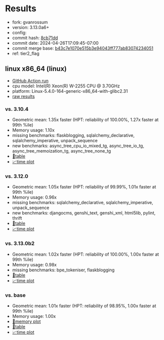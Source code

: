 # Results

- fork: gvanrossum
- version: 3.13.0a6+
- config: 
- commit hash: [8cb71dd](https://github.com/gvanrossum/cpython/commit/8cb71dd)
- commit date: 2024-04-26T17:09:45-07:00
- commit merge base: [b43c7e1070e515b3e94043ff777ab83074234051](https://github.com/gvanrossum/cpython/commit/b43c7e1070e515b3e94043ff777ab83074234051)
- ref: tier2_flag

## linux x86_64 (linux)

- [GitHub Action run](https://github.com/faster-cpython/benchmarking/actions/runs/8855851495)
- cpu model: Intel(R) Xeon(R) W-2255 CPU @ 3.70GHz
- platform: Linux-5.4.0-164-generic-x86_64-with-glibc2.31
- [raw results](bm-20240426-linux-x86_64-gvanrossum-tier2_flag-3.13.0a6%2B-8cb71dd.json)

### vs. 3.10.4

- Geometric mean: 1.35x faster (HPT: reliability of 100.00%, 1.27x faster at 99th %ile)
- Memory usage: 1.10x
- missing benchmarks: flaskblogging, sqlalchemy_declarative, sqlalchemy_imperative, unpack_sequence
- new benchmarks: async_tree_cpu_io_mixed_tg, async_tree_io_tg, async_tree_memoization_tg, async_tree_none_tg
- [📄table](bm-20240426-linux-x86_64-gvanrossum-tier2_flag-3.13.0a6%2B-8cb71dd-vs-3.10.4.md)
- [📈time plot](bm-20240426-linux-x86_64-gvanrossum-tier2_flag-3.13.0a6%2B-8cb71dd-vs-3.10.4.svg)

### vs. 3.12.0

- Geometric mean: 1.05x faster (HPT: reliability of 99.99%, 1.01x faster at 99th %ile)
- Memory usage: 0.96x
- missing benchmarks: sqlalchemy_declarative, sqlalchemy_imperative, unpack_sequence
- new benchmarks: djangocms, genshi_text, genshi_xml, html5lib, pylint, thrift
- [📄table](bm-20240426-linux-x86_64-gvanrossum-tier2_flag-3.13.0a6%2B-8cb71dd-vs-3.12.0.md)
- [📈time plot](bm-20240426-linux-x86_64-gvanrossum-tier2_flag-3.13.0a6%2B-8cb71dd-vs-3.12.0.svg)

### vs. 3.13.0b2

- Geometric mean: 1.02x faster (HPT: reliability of 100.00%, 1.00x faster at 99th %ile)
- Memory usage: 0.98x
- missing benchmarks: bpe_tokeniser, flaskblogging
- [📄table](bm-20240426-linux-x86_64-gvanrossum-tier2_flag-3.13.0a6%2B-8cb71dd-vs-3.13.0b2.md)
- [📈time plot](bm-20240426-linux-x86_64-gvanrossum-tier2_flag-3.13.0a6%2B-8cb71dd-vs-3.13.0b2.svg)

### vs. base

- Geometric mean: 1.01x faster (HPT: reliability of 98.95%, 1.00x faster at 99th %ile)
- Memory usage: 1.00x
- [🧠memory plot](bm-20240426-linux-x86_64-gvanrossum-tier2_flag-3.13.0a6%2B-8cb71dd-vs-base-mem.svg)
- [📄table](bm-20240426-linux-x86_64-gvanrossum-tier2_flag-3.13.0a6%2B-8cb71dd-vs-base.md)
- [📈time plot](bm-20240426-linux-x86_64-gvanrossum-tier2_flag-3.13.0a6%2B-8cb71dd-vs-base.svg)

